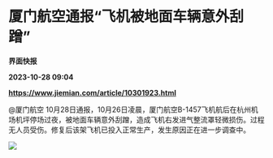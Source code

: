 # 厦门航空通报“飞机被地面车辆意外刮蹭”
**界面快报**

**2023-10-28 09:04**

**https://www.jiemian.com/article/10301923.html**

@厦门航空 10月28日通报，10月26日凌晨，厦门航空B-1457飞机航后在杭州机场机坪停场过夜，被地面车辆意外刮蹭，造成飞机右发进气整流罩轻微损伤。过程无人员受伤。修复后该架飞机已投入正常生产，发生原因正在进一步调查中。

![](https://img2.jiemian.com/101/original/20231028/169848300144478900_a700xH.png)